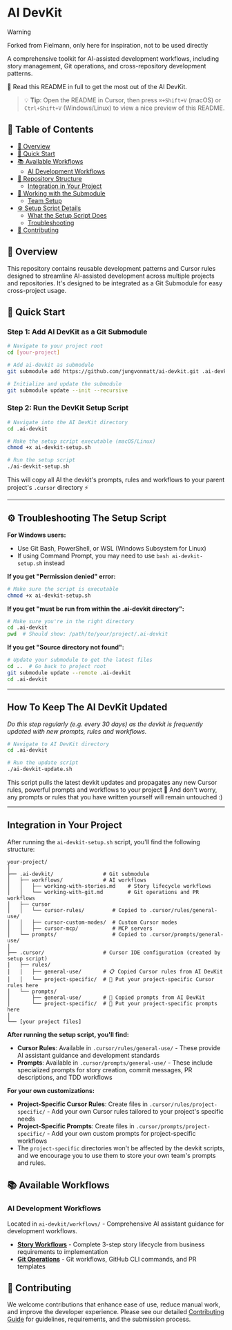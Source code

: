 # AI DevKit

> [!WARNING]
> Forked from Fielmann, only here for inspiration, not to be used directly

A comprehensive toolkit for AI-assisted development workflows, including story management, Git operations, and cross-repository development patterns.

💪 Read this README in full to get the most out of the AI DevKit.

> 💡 **Tip**: Open the README in Cursor, then press `⌘+Shift+V` (macOS) or `Ctrl+Shift+V` (Windows/Linux) to view a nice preview of this README.

## 📖 Table of Contents

- [🎯 Overview](#-overview)
- [🚀 Quick Start](#-quick-start)
- [📚 Available Workflows](#-available-workflows)
  - [AI Development Workflows](#ai-development-workflows)
- [🔧 Repository Structure](#-repository-structure)
  - [Integration in Your Project](#integration-in-your-project)
- [🔄 Working with the Submodule](#-working-with-the-submodule)
  - [Team Setup](#team-setup)
- [⚙️ Setup Script Details](#️-setup-script-details)
  - [What the Setup Script Does](#what-the-setup-script-does)
  - [Troubleshooting](#troubleshooting)
- [🤝 Contributing](#-contributing)

## 🎯 Overview

This repository contains reusable development patterns and Cursor rules designed to streamline AI-assisted development across multiple projects and repositories. It's designed to be integrated as a Git Submodule for easy cross-project usage.

## 🚀 Quick Start

### Step 1: Add AI DevKit as a Git Submodule

```bash
# Navigate to your project root
cd [your-project]

# Add ai-devkit as submodule
git submodule add https://github.com/jungvonmatt/ai-devkit.git .ai-devkit

# Initialize and update the submodule
git submodule update --init --recursive
```

### Step 2: Run the DevKit Setup Script

```bash
# Navigate into the AI DevKit directory
cd .ai-devkit

# Make the setup script executable (macOS/Linux)
chmod +x ai-devkit-setup.sh

# Run the setup script
./ai-devkit-setup.sh
```

This will copy all AI the devkit's prompts, rules and workflows to your parent project's `.cursor` directory ⚡️

---

## ⚙️ Troubleshooting The Setup Script

**For Windows users:**

- Use Git Bash, PowerShell, or WSL (Windows Subsystem for Linux)
- If using Command Prompt, you may need to use `bash ai-devkit-setup.sh` instead

**If you get "Permission denied" error:**

```bash
# Make sure the script is executable
chmod +x ai-devkit-setup.sh
```

**If you get "must be run from within the .ai-devkit directory":**

```bash
# Make sure you're in the right directory
cd .ai-devkit
pwd  # Should show: /path/to/your/project/.ai-devkit
```

**If you get "Source directory not found":**

```bash
# Update your submodule to get the latest files
cd ..  # Go back to project root
git submodule update --remote .ai-devkit
cd .ai-devkit
```

---

## How To Keep The AI DevKit Updated

_Do this step regularly (e.g. every 30 days) as the devkit is frequently updated with new prompts, rules and workflows._

```bash
# Navigate to AI DevKit directory
cd .ai-devkit

# Run the update script
./ai-devkit-update.sh
```

This script pulls the latest devkit updates and propagates any new Cursor rules, powerful prompts and workflows to your project 💪 And don't worry, any prompts or rules that you have written yourself will remain untouched :)

---

## Integration in Your Project

After running the `ai-devkit-setup.sh` script, you'll find the following structure:

```
your-project/
│
├── .ai-devkit/                # Git submodule
│   ├── workflows/             # AI workflows
│   │   ├── working-with-stories.md    # Story lifecycle workflows
│   │   └── working-with-git.md        # Git operations and PR workflows
│   ├── cursor
│   │   └── cursor-rules/         # Copied to .cursor/rules/general-use/
│   │   ├── cursor-custom-modes/  # Custom Cursor modes
│   │   ├── cursor-mcp/           # MCP servers
│   └── prompts/                  # Copied to .cursor/prompts/general-use/
│
├── .cursor/                   # Cursor IDE configuration (created by setup script)
│   ├── rules/
│   │   ├── general-use/       # 📋 Copied Cursor rules from AI DevKit
│   │   └── project-specific/  # 🎯 Put your project-specific Cursor rules here
│   └── prompts/
│       ├── general-use/       # 📝 Copied prompts from AI DevKit
│       └── project-specific/  # 🎯 Put your project-specific prompts here
│
└── [your project files]
```

**After running the setup script, you'll find:**

- **Cursor Rules**: Available in `.cursor/rules/general-use/` - These provide AI assistant guidance and development standards
- **Prompts**: Available in `.cursor/prompts/general-use/` - These include specialized prompts for story creation, commit messages, PR descriptions, and TDD workflows

**For your own customizations:**

- **Project-Specific Cursor Rules**: Create files in `.cursor/rules/project-specific/` - Add your own Cursor rules tailored to your project's specific needs
- **Project-Specific Prompts**: Create files in `.cursor/prompts/project-specific/` - Add your own custom prompts for project-specific workflows
- The `project-specific` directories won't be affected by the devkit scripts, and we encourage you to use them to store your own team's prompts and rules.

## 📚 Available Workflows

### AI Development Workflows

Located in `ai-devkit/workflows/` - Comprehensive AI assistant guidance for development workflows.

- **[Story Workflows](workflows/working-with-stories.md)** - Complete 3-step story lifecycle from business requirements to implementation
- **[Git Operations](workflows/working-with-git.md)** - Git workflows, GitHub CLI commands, and PR templates

## 🤝 Contributing

We welcome contributions that enhance ease of use, reduce manual work, and improve the developer experience. Please see our detailed [Contributing Guide](docs/CONTRIBUTING.md) for guidelines, requirements, and the submission process.

